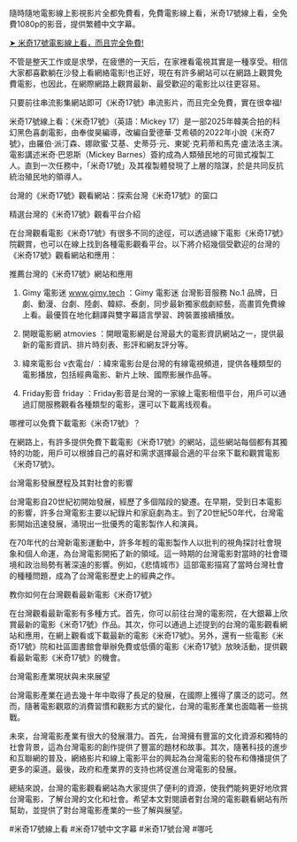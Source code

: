隨時隨地電影線上影視影片全都免費看，免費電影線上看，米奇17號線上看，全免費1080p的影音，提供繁體中文字幕。

[➤ 米奇17號電影線上看，而且完全免費!](https://www.gimy.tech/2025/03/mickey-17-hd-gimy.html)

不管是整天工作或是求學，在疲憊的一天后，在家裡看電視其實是一種享受。相信大家都喜歡躺在沙發上看網絡電影!也正好，現在有許多網站可以在網路上觀賞免費電影，也因此，在網際網路上觀賞最新、最受歡迎的電影比以往更容易。

只要前往串流影集網站即可《米奇17號》串流影片，而且完全免費，實在很幸福!

米奇17號線上看：《米奇17號》（英語：Mickey 17）是一部2025年韓美合拍的科幻黑色喜劇電影，由奉俊昊編導，改編自愛德華·艾希頓的2022年小說《米奇7號》，由羅伯·派汀森、娜歐蜜·艾基、史蒂芬·元、東妮·克莉蒂和馬克·盧法洛主演。電影講述米奇·巴恩斯（Mickey Barnes）簽約成為人類殖民地的可拋式複製工人。直到一次任務中，「米奇17號」及其複製體發現了上層的陰謀，於是共同反抗統治殖民地的領導人。

台灣的《米奇17號》觀看網站：探索台灣《米奇17號》的窗口

精選台灣的《米奇17號》觀看平台介紹

在台灣觀看電影《米奇17號》有很多不同的途徑，可以透過線下電影《米奇17號》院觀賞，也可以在線上找到各種電影觀看平台。以下將介紹幾個受歡迎的台灣的《米奇17號》觀看網站和應用：

推薦台灣的《米奇17號》網站和應用

1. Gimy 電影迷 www.gimy.tech ：Gimy 電影迷 台灣影音服務 No.1 品牌，日劇、動漫、台劇、陸劇、韓綜、泰劇，同步最新獨家戲劇綜藝，高畫質免費線上看。最優質在地化翻譯與雙字幕語言學習、跨裝置接續播放。

2. 開眼電影網 atmovies ：開眼電影網是台灣最大的電影資訊網站之一，提供最新的電影資訊、排片時刻表、影評和網友評分等。

3. 緯來電影台 v衣電台/ ：緯來電影台是台灣的有線電視頻道，提供各種類型的電影播放，包括經典電影、新片上映、國際影展作品等。

4. Friday影音 friday ：Friday影音是台灣的一家線上電影租借平台，用戶可以通過訂閱服務觀看各種類型的電影，還可以下載离线观看。

哪裡可以免費下載電影《米奇17號》？

在網路上，有許多提供免費下載電影《米奇17號》的網站，這些網站每個都有其獨特的功能，用戶可以根據自己的喜好和需求選擇最合適的平台來下載和觀賞電影《米奇17號》。

台灣電影發展歷程及其對社會的影響

台灣電影自20世紀初開始發展，經歷了多個階段的變遷。在早期，受到日本電影的影響，許多台灣電影主要以紀錄片和家庭劇為主。到了20世紀50年代，台灣電影開始迅速發展，涌現出一批優秀的電影製作人和演員。

在70年代的台灣新電影運動中，許多年輕的電影製作人以批判的視角探討社會現象和個人命運，為台灣電影開拓了新的領域。這一時期的台灣電影對當時的社會環境和政治局勢有著深遠的影響。例如，《悲情城市》這部電影描寫了當時台灣社會的種種問題，成為了台灣電影歷史上的經典之作。

教你如何在台灣觀看最新電影《米奇17號》

在台灣觀看最新電影有多種方式。首先，你可以前往台灣的電影院，在大銀幕上欣賞最新的電影《米奇17號》作品。其次，你可以通過上述提到的台灣的電影觀看網站和應用，在網上觀看或下載最新的電影《米奇17號》。另外，還有一些電影《米奇17號》院和社區圖書館會舉辦免費或低價的電影《米奇17號》放映活動，提供觀看最新電影《米奇17號》的機會。

台灣電影產業現狀與未來展望

台灣電影產業在過去幾十年中取得了長足的發展，在國際上獲得了廣泛的認可。然而，隨著電影觀眾的消費習慣和觀影方式的變化，台灣的電影產業也面臨著一些挑戰。

未來，台灣電影產業有很大的發展潛力。首先，台灣擁有豐富的文化資源和獨特的社會背景，這為台灣電影的創作提供了豐富的題材和故事。其次，隨著科技的進步和互聯網的普及，網絡影片和線上電影平台的興起為台灣電影的發布和傳播提供了更多的渠道。最後，政府和產業界的支持也將促進台灣電影的發展。

總結來說，台灣的電影觀看網站為大家提供了便利的資源，使我們能夠更好地欣賞台灣電影，了解台灣的文化和社會。希望本文對閱讀者對台灣的電影觀看網站有所幫助，並提供了對台灣電影產業的一些了解與展望。

#米奇17號線上看 #米奇17號中文字幕 #米奇17號台灣 #哪吒
